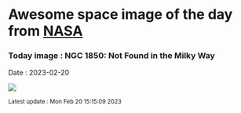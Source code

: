 
# Awesome space image of the day from [NASA](https://api.nasa.gov/)

### Today image : NGC 1850: Not Found in the Milky Way
Date : 2023-02-20

![](https://apod.nasa.gov/apod/image/2302/Ngc1850_HubbleOzsarac_960.jpg)

<small>Latest update : Mon Feb 20 15:15:09 2023</small>
        